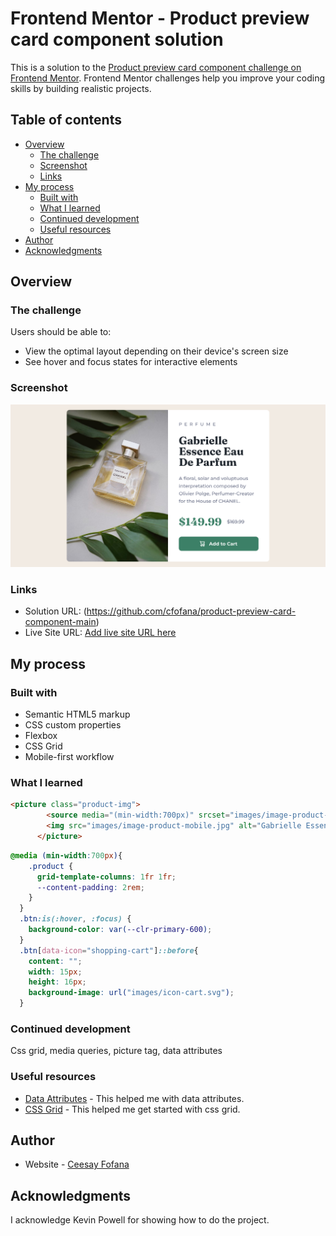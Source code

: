 # Frontend Mentor - Product preview card component solution

This is a solution to the [Product preview card component challenge on Frontend Mentor](https://www.frontendmentor.io/challenges/product-preview-card-component-GO7UmttRfa). Frontend Mentor challenges help you improve your coding skills by building realistic projects. 

## Table of contents

- [Overview](#overview)
  - [The challenge](#the-challenge)
  - [Screenshot](#screenshot)
  - [Links](#links)
- [My process](#my-process)
  - [Built with](#built-with)
  - [What I learned](#what-i-learned)
  - [Continued development](#continued-development)
  - [Useful resources](#useful-resources)
- [Author](#author)
- [Acknowledgments](#acknowledgments)


## Overview

### The challenge

Users should be able to:

- View the optimal layout depending on their device's screen size
- See hover and focus states for interactive elements

### Screenshot

![](./images/screenshot.png)

### Links

- Solution URL: (https://github.com/cfofana/product-preview-card-component-main)
- Live Site URL: [Add live site URL here](https://tiny-lollipop-4ddb2e.netlify.app/)

## My process

### Built with

- Semantic HTML5 markup
- CSS custom properties
- Flexbox
- CSS Grid
- Mobile-first workflow


### What I learned

```html
<picture class="product-img">
        <source media="(min-width:700px)" srcset="images/image-product-desktop.jpg">
        <img src="images/image-product-mobile.jpg" alt="Gabrielle Essence Parfum lying on a table">
      </picture>
```
```css
@media (min-width:700px){
    .product {
      grid-template-columns: 1fr 1fr;
      --content-padding: 2rem;
    }
  }
  .btn:is(:hover, :focus) {
    background-color: var(--clr-primary-600);
  }
  .btn[data-icon="shopping-cart"]::before{
    content: "";
    width: 15px;
    height: 16px;
    background-image: url("images/icon-cart.svg");
  }
```



### Continued development

Css grid, media queries, picture tag, data attributes

### Useful resources

- [Data Attributes](https://www.w3schools.com/tags/att_data-.asp) - This helped me with data attributes. 
- [CSS Grid](https://www.w3schools.com/css/css_grid.asp) - This helped me get started with css grid.


## Author

- Website - [Ceesay Fofana](www.ceesayfofana.com)

## Acknowledgments

I acknowledge Kevin Powell for showing how to do the project.

